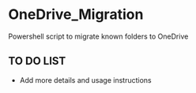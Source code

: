 # OneDrive_Migration
Powershell script to migrate known folders to OneDrive

## TO DO LIST
- Add more details and usage instructions
